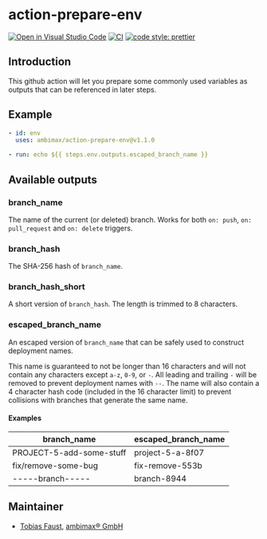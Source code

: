 # action-prepare-env

[![Open in Visual Studio Code](https://open.vscode.dev/badges/open-in-vscode.svg)](https://open.vscode.dev/organization/repository) [![CI](https://github.com/ambimax/action-prepare-env/actions/workflows/ci.yml/badge.svg)](https://github.com/ambimax/action-prepare-env/actions/workflows/ci.yml) [![code style: prettier](https://img.shields.io/badge/code_style-prettier-ff69b4.svg?style=flat-square)](https://github.com/prettier/prettier)

## Introduction

This github action will let you prepare some commonly used variables as outputs that can be referenced in later steps.

## Example

<!-- region:example-code start -->

```yaml
- id: env
  uses: ambimax/action-prepare-env@v1.1.0

- run: echo ${{ steps.env.outputs.escaped_branch_name }}
```

<!-- region:example-code end -->

## Available outputs

### branch_name

The name of the current (or deleted) branch. Works for both `on: push`, `on: pull_request` and `on: delete` triggers.

### branch_hash

The SHA-256 hash of `branch_name`.

### branch_hash_short

A short version of `branch_hash`. The length is trimmed to 8 characters.

### escaped_branch_name

An escaped version of `branch_name` that can be safely used to construct deployment names.

This name is guaranteed to not be longer than 16 characters and will not contain any characters except `a-z`, `0-9`, or `-`. All leading and trailing `-` will be removed to prevent deployment names with `--`. The name will also contain a 4 character hash code (included in the 16 character limit) to prevent collisions with branches that generate the same name.

#### Examples

| branch_name              | escaped_branch_name |
| ------------------------ | ------------------- |
| PROJECT-5-add-some-stuff | project-5-a-8f07    |
| fix/remove-some-bug      | fix-remove-553b     |
| -----branch-----         | branch-8944         |

## Maintainer

- [Tobias Faust](https://github.com/FaustTobias), [ambimax® GmbH](https://www.ambimax.de/)
